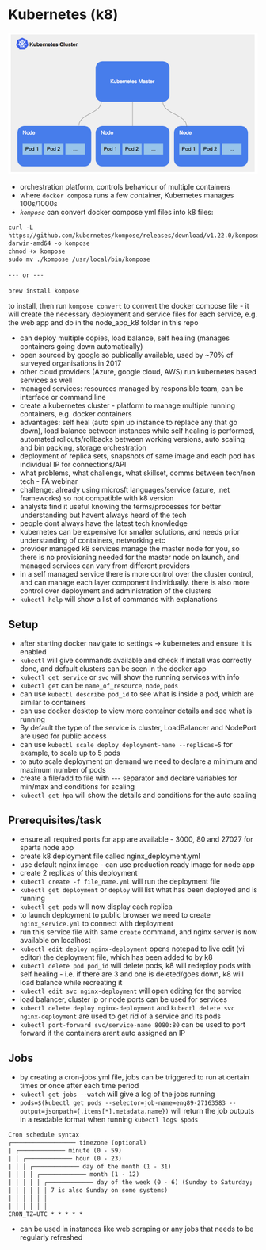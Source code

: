 # Kubernetes (k8)
![k8_cluster](k8_cluster.png)
- orchestration platform, controls behaviour of multiple containers
- where `docker compose` runs a few container, Kubernetes manages 100s/1000s
- *`kompose`* can convert docker compose yml files into k8 files:
```shell
curl -L https://github.com/kubernetes/kompose/releases/download/v1.22.0/kompose-darwin-amd64 -o kompose
chmod +x kompose
sudo mv ./kompose /usr/local/bin/kompose

--- or ---

brew install kompose
```
to install, then run `kompose convert` to convert the docker compose file - it will create the necessary deployment and service files for each service, e.g. the web app and db in the node_app_k8 folder in this repo
- can deploy multiple copies, load balance, self healing (manages containers going down automatically) 
- open sourced by google so publically available, used by ~70% of surveyed organisations in 2017
- other cloud providers (Azure, google cloud, AWS) run kubernetes based services as well
- managed services: resources managed by responsible team, can be interface or command line
- create a kubernetes cluster - platform to manage multiple running containers, e.g. docker containers
- advantages: self heal (auto spin up instance to replace any that go down), load balance between instances while self healing is performed, automated rollouts/rollbacks between working versions, auto scaling and bin packing, storage orchestration
- deployment of replica sets, snapshots of same image and each pod has individual IP for connections/API
- what problems, what challengs, what skillset, comms between tech/non tech - FA webinar
- challenge: already using microsft languages/service (azure, .net frameworks) so not compatible with k8 version
- analysts find it useful knowing the terms/processes for better understanding but havent always heard of the tech
- people dont always have the latest tech knowledge
- kubernetes can be expensive for smaller solutions, and needs prior understanding of containers, networking etc
- provider managed k8 services manage the master node for you, so there is no provisioning needed for the master node on launch, and managed services can vary from different providers
- in a self managed service there is more control over the cluster control, and can manage each layer component individually. there is also more control over deployment and administration of the clusters
- `kubectl help` will show a list of commands with explanations

## Setup
- after starting docker navigate to settings -> kubernetes and ensure it is enabled
- `kubectl` will give commands available and check if install was correctly done, and default clusters can be seen in the docker app
- `kubectl get service` or `svc` will show the running services with info
- `kubectl get` can be `name_of_resource`, `node`, `pods`
- can use `kubectl describe pod_id` to see what is inside a pod, which are similar to containers
- can use docker desktop to view more container details and see what is running
- By default the type of the service is cluster, LoadBalancer and NodePort are used for public access
- can use `kubectl scale deploy deployment-name --replicas=5` for example, to scale up to 5 pods
- to auto scale deployment on demand we need to declare a minimum and maximum number of pods
- create a file/add to file with --- separator and declare variables for min/max and conditions for scaling
- `kubectl get hpa` will show the details and conditions for the auto scaling

## Prerequisites/task
- ensure all required ports for app are available - 3000, 80 and 27027 for sparta node app
- create k8 deployment file called nginx_deployment.yml
- use default nginx image - can use production ready image for node app
- create 2 replicas of this deployment
- `kubectl create -f file_name.yml` will run the deployment file
- `kubectl get deployment` or `deploy` will list what has been deployed and is running
- `kubectl get pods` will now display each replica
- to launch deployment to public browser we need to create `nginx_service.yml` to connect with deployment
- run this service file with same `create` command, and nginx server is now available on localhost
- `kubectl edit deploy nginx-deployment` opens notepad to live edit (vi editor) the deployment file, which has been added to by k8
- `kubectl delete pod pod_id` will delete pods, k8 will redeploy pods with self healing - i.e. if there are 3 and one is deleted/goes down, k8 will load balance while recreating it
- `kubectl edit svc nginx-deployment` will open editing for the service 
- load balancer, cluster ip or node ports can be used for services
- `kubectl delete deploy nginx-deployment` and `kubectl delete svc nginx-deployment` are used to get rid of a service and its pods
- `kubectl port-forward svc/service-name 8080:80` can be used to port forward if the containers arent auto assigned an IP

## Jobs
- by creating a cron-jobs.yml file, jobs can be triggered to run at certain times or once after each time period
- `kubectl get jobs --watch` will give a log of the jobs running
- `pods=$(kubectl get pods --selector=job-name=eng89-27163583 --output=jsonpath={.items[*].metadata.name})` will return the job outputs in a readable format when running `kubectl logs $pods`
```
Cron schedule syntax
┌────────────────── timezone (optional)
| ┌───────────── minute (0 - 59)
| │ ┌───────────── hour (0 - 23)
| │ │ ┌───────────── day of the month (1 - 31)
| │ │ │ ┌───────────── month (1 - 12)
| │ │ │ │ ┌───────────── day of the week (0 - 6) (Sunday to Saturday;
| │ │ │ │ │ 7 is also Sunday on some systems)
| │ │ │ │ │
| │ │ │ │ │
CRON_TZ=UTC * * * * *
```
- can be used in instances like web scraping or any jobs that needs to be regularly refreshed




